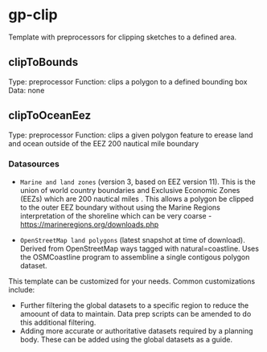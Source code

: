 # gp-clip

Template with preprocessors for clipping sketches to a defined area.

## clipToBounds

Type: preprocessor
Function: clips a polygon to a defined bounding box
Data: none

## clipToOceanEez

Type: preprocessor
Function: clips a given polygon feature to erease land and ocean outside of the EEZ 200 nautical mile boundary

### Datasources

* `Marine and land zones` (version 3, based on EEZ version 11).  This is the union of world country boundaries and Exclusive Economic Zones (EEZs) which are 200 nautical miles .  This allows a polygon be clipped to the outer EEZ boundary without using the Marine Regions interpretation of the shoreline which can be very coarse - https://marineregions.org/downloads.php

* `OpenStreetMap land polygons` (latest snapshot at time of download).  Derived from OpenStreetMap ways tagged with natural=coastline.  Uses the OSMCoastline program to assembline a single contigous polygon dataset.

This template can be customized for your needs.  Common customizations include:
* Further filtering the global datasets to a specific region to reduce the amoount of data to maintain.  Data prep scripts can be amended to do this additional filtering.
* Adding more accurate or authoritative datasets required by a planning body.  These can be added using the global datasets as a guide.

